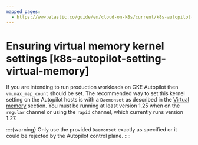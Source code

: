 ```yaml
---
mapped_pages:
  - https://www.elastic.co/guide/en/cloud-on-k8s/current/k8s-autopilot-setting-virtual-memory.html
---
```


# Ensuring virtual memory kernel settings [k8s-autopilot-setting-virtual-memory]

If you are intending to run production workloads on GKE Autopilot then `vm.max_map_count` should be set. The recommended way to set this kernel setting on the Autopilot hosts is with a `Daemonset` as described in the [Virtual memory](virtual-memory.md) section. You must be running at least version 1.25 when on the `regular` channel or using the `rapid` channel, which currently runs version 1.27.

::::{warning}
Only use the provided `Daemonset` exactly as specified or it could be rejected by the Autopilot control plane.
::::
